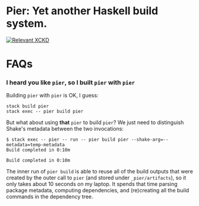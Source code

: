 # Pier: Yet another Haskell build system.

[![Relevant XCKD](https://imgs.xkcd.com/comics/standards.png)](https://xkcd.com/927/)

# FAQs

### I heard you like `pier`, so I built `pier` with `pier`
Building `pier` with `pier` is OK, I guess:

    stack build pier
    stack exec -- pier build pier

But what about using **that** `pier` to build `pier`?  We just need to
distinguish Shake's metadata between the two invocations:

    $ stack exec -- pier -- run -- pier build pier --shake-arg=--metadata=temp-metadata
    Build completed in 0:10m

    Build completed in 0:10m

The inner run of `pier build` is able to reuse all of the build outputs that
were created by the outer call to `pier` (and stored under `_pier/artifacts`),
so it only takes about 10 seconds on my laptop.  It spends that time parsing
package metadata, computing dependencies, and (re)creating all the build
commands in the dependency tree.
